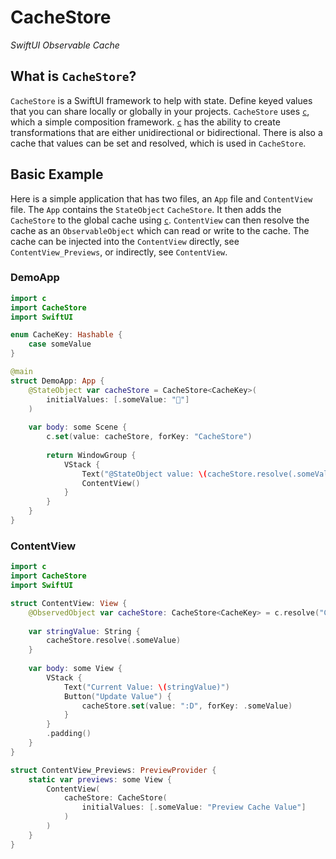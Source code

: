# CacheStore

*SwiftUI Observable Cache*

## What is `CacheStore`?

`CacheStore` is a SwiftUI framework to help with state. Define keyed values that you can share locally or globally in your projects. `CacheStore` uses [`c`](https://github.com/0xOpenBytes/c), which a simple composition framework. [`c`](https://github.com/0xOpenBytes/c) has the ability to create transformations that are either unidirectional or bidirectional. There is also a cache that values can be set and resolved, which is used in `CacheStore`.

## Basic Example

Here is a simple application that has two files, an `App` file and `ContentView` file. The `App` contains the `StateObject` `CacheStore`. It then adds the `CacheStore` to the global cache using [`c`](https://github.com/0xOpenBytes/c). `ContentView` can then resolve the cache as an `ObservableObject` which can read or write to the cache. The cache can be injected into the `ContentView` directly, see `ContentView_Previews`, or indirectly, see `ContentView`.

### DemoApp
```swift
import c
import CacheStore
import SwiftUI

enum CacheKey: Hashable {
    case someValue
}

@main
struct DemoApp: App {
    @StateObject var cacheStore = CacheStore<CacheKey>(
        initialValues: [.someValue: "🥳"]
    )
    
    var body: some Scene {
        c.set(value: cacheStore, forKey: "CacheStore")
        
        return WindowGroup {
            VStack {
                Text("@StateObject value: \(cacheStore.resolve(.someValue) as String)")
                ContentView()
            }
        }
    }
}

```

### ContentView

```swift
import c
import CacheStore
import SwiftUI

struct ContentView: View {
    @ObservedObject var cacheStore: CacheStore<CacheKey> = c.resolve("CacheStore")
    
    var stringValue: String {
        cacheStore.resolve(.someValue)
    }
    
    var body: some View {
        VStack {
            Text("Current Value: \(stringValue)")
            Button("Update Value") {
                cacheStore.set(value: ":D", forKey: .someValue)
            }
        }
        .padding()
    }
}

struct ContentView_Previews: PreviewProvider {
    static var previews: some View {
        ContentView(
            cacheStore: CacheStore(
                initialValues: [.someValue: "Preview Cache Value"]
            )
        )
    }
}

```
